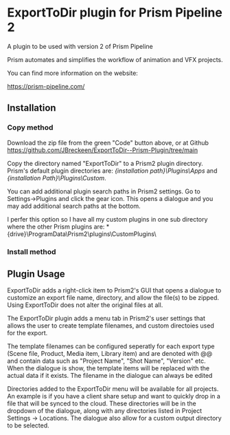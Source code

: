 # **ExportToDir plugin for Prism Pipeline 2**
A plugin to be used with version 2 of Prism Pipeline 

Prism automates and simplifies the workflow of animation and VFX projects.

You can find more information on the website:

https://prism-pipeline.com/


## **Installation**

### Copy method
Download the zip file from the green "Code" button above, or at Github https://github.com/JBreckeen/ExportToDir--Prism-Plugin/tree/main

Copy the directory named "ExportToDir" to a Prism2 plugin directory.  Prism's default plugin directories are: *{installation path}\Plugins\Apps* and *{installation Path}\Plugins\Custom*.

You can add additional plugin search paths in Prism2 settings.  Go to Settings->Plugins and click the gear icon.  This opens a dialogue and you may add additional search paths at the bottom.

I perfer this option so I have all my custom plugins in one sub directory where the other Prism plugins are: *{drive}\ProgramData\Prism2\plugins\CustomPlugins\


### Install method


## **Plugin Usage**
ExportToDir adds a right-click item to Prism2's GUI that opens a dialogue to customize an export file name, directory, and allow the file(s) to be zipped.  Using ExportToDir does not alter the original files at all.

The ExportToDir plugin adds a menu tab in Prism2's user settings that allows the user to create template filenames, and custom directoies used for the export.

The template filenames can be configured seperatly for each export type (Scene file, Product, Media item, Library item) and are denoted with @@ and contain data such as "Project Name", "Shot Name", "Version" etc.  When the dialogue is show, the template items will be replaced with the actual data if it exists.  The filename in the dialogue can always be edited

Directories added to the ExportToDir menu will be available for all projects.  An example is if you have a client share setup and want to quickly drop in a file that will be synced to the cloud.  These directories will be in the dropdown of the dialogue, along with any directories listed in Project Settings -> Locations.  The dialogue also allow for a custom output directory to be selected.

  
